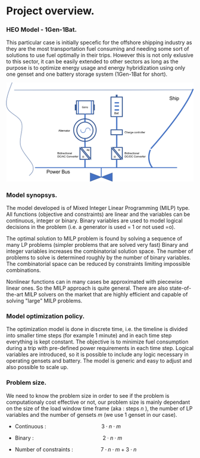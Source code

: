 Project overview.
====================

### HEO Model - 1Gen-1Bat.

This particular case is initially specefic for the offshore shipping industry as they are the most transportation fuel consuming and needing some sort of solutions to use fuel optimally in their trips. However this is not only exlusive to this sector, it can be easily extended to other sectors as long as the purpose is to optimize energy usage and energy hybridization using only one genset and one battery storage system (1Gen-1Bat for short).

![Screenshot](img/hyh_illustration.png)


### Model synopsys.

The model developed is of Mixed Integer Linear Programming (MILP) type. All functions (objective and constraints) are linear and the variables can be continuous, integer or binary. Binary variables are used to model logical decisions in the problem (i.e. a generator is used = 1 or not used =o).

The optimal solution to MILP problem is found by solving a sequence of many LP problems (simpler problems that are solved very fast) Binary and integer variables increases the combinatorial solution space.
The number of problems to solve is determined roughly by the number of binary variables. The combinatorial space can be reduced by constraints limiting impossible combinations.

Nonlinear functions can in many cases be approximated with piecewise linear ones. So the MILP approach is quite general. There are also state-of-the-art MILP solvers on the market that are highly efficient and capable of solving "large" MILP problems.

### Model optimization policy. 

The optimization model is done in discrete time, i.e. the timeline is divided into smaller time steps (for example 1 minute) and in each time step everything is kept constant.
The objective is to minimize fuel consumption during a trip with pre-defined power requirements in each time step.
Logical variables are introduced, so it is possible to include any logic necessary in operating gensets and battery.
The model is generic and easy to adjust and also possible to scale up.


### Problem size. 

We need to know the problem size in order to see if the problem is computationaly cost effective or not, our problem size is mainly dependant on the size of the load window time frame (aka : steps ${n}$ ), the number of LP variables and the number of gensets ${m}$ (we use 1 genset in our case). 

- Continuous : $\hspace{3cm}\hspace{1cm} {3} \cdot {n} \cdot {m}$    
- Binary : $\hspace{4cm}\hspace{1cm} {2} \cdot {n} \cdot {m}$   

- Number of constraints : $\hspace{1cm}\hspace{1cm} {7} \cdot {n} \cdot {m} + {3} \cdot {n}$ $\hspace{1cm}$ 